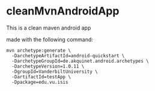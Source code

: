 cleanMvnAndroidApp
==================

This is a clean maven android app

made with the following command:
```
mvn archetype:generate \
  -DarchetypeArtifactId=android-quickstart \
  -DarchetypeGroupId=de.akquinet.android.archetypes \
  -DarchetypeVersion=1.0.11 \
  -DgroupId=VanderbiltUniversity \
  -DartifactId=testApp \
  -Dpackage=edu.vu.isis
```
